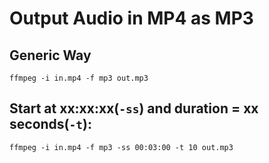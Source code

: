 # Output Audio in MP4 as MP3

## Generic Way
```
ffmpeg -i in.mp4 -f mp3 out.mp3
```

## Start at xx:xx:xx(`-ss`) and duration = xx seconds(`-t`):

`ffmpeg -i in.mp4 -f mp3 -ss 00:03:00 -t 10 out.mp3`
